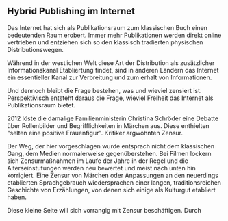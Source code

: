 ## Hybrid Publishing im Internet


Das Internet hat sich als Publikationsraum zum klassischen Buch einen bedeutenden Raum erobert. Immer mehr Publikationen werden direkt online vertrieben und entziehen sich so den klassisch tradierten physischen Distributionswegen.

Während in der westlichen Welt diese Art der Distribution als zusätzlicher Informationskanal Etabliertung findet, sind in anderen Ländern das Internet ein essentieller Kanal zur Verbreitung und zum erhalt von Informationen.

Und dennoch bleibt die Frage bestehen, was und wieviel zensiert ist. Perspektivisch entsteht daraus die Frage, wieviel Freiheit das Internet als Publikationsraum bietet.

2012 löste die damalige Familienministerin Christina Schröder eine Debatte über Rollenbilder und Begrifflichkeiten in Märchen aus. Diese enthielten "selten eine positive Frauenfigur". Kritiker argwöhnten Zensur.

Der Weg, der hier vorgeschlagen wurde entsprach nicht dem klassischen Gang, dem Medien normalerweise gegenüberstehen. Bei Filmen lockern sich Zensurmaßnahmen im Laufe der Jahre in der Regel und die Alterseinstufungen werden neu bewertet und meist nach unten hin korrigiert. Eine Zensur von Märchen oder Anpassungen an den neuerdings etablierten Sprachgebrauch wiedersprachen einer langen, traditionsreichen Geschichte von Erzählungen, von denen sich einige als Kulturgut etabliert haben.

Diese kleine Seite will sich vorrangig mit Zensur beschäftigen. Durch

